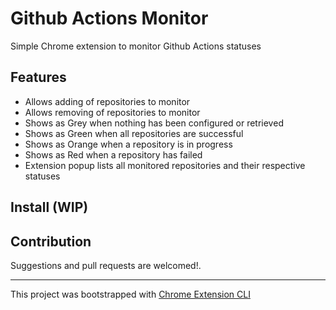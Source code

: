 # Github Actions Monitor

Simple Chrome extension to monitor Github Actions statuses

## Features

- Allows adding of repositories to monitor
- Allows removing of repositories to monitor
- Shows as Grey when nothing has been configured or retrieved
- Shows as Green when all repositories are successful
- Shows as Orange when a repository is in progress
- Shows as Red when a repository has failed
- Extension popup lists all monitored repositories and their respective statuses

## Install (WIP)

## Contribution

Suggestions and pull requests are welcomed!.

---

This project was bootstrapped with [Chrome Extension CLI](https://github.com/dutiyesh/chrome-extension-cli)

